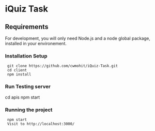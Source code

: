 # iQuiz Task

## Requirements

For development, you will only need Node.js and a node global package, installed in your environement.


### Installation Setup
     git clone https://github.com/cwmohit/iQuiz-Task.git    
     cd client
     npm install

### Run Testing server
  cd apis
  npm start

### Running the project
     npm start
     Visit to http://localhost:3000/


